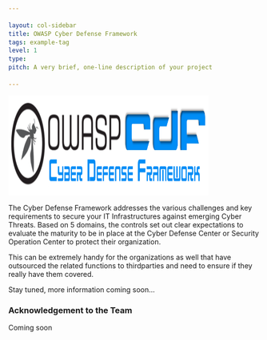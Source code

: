 ```yaml
---

layout: col-sidebar
title: OWASP Cyber Defense Framework
tags: example-tag
level: 1
type: 
pitch: A very brief, one-line description of your project

---
```


<img src="https://github.com/OWASP/www-project-cyber-defense-framework/blob/main/assets/images/OWASP%20CDF%20v1.0%20(2).png" width="400" height="200">


The Cyber Defense Framework addresses the various challenges and key requirements to secure your IT Infrastructures against emerging Cyber Threats. Based on 5 domains, the controls set out clear expectations to evaluate the maturity to be in place at the Cyber Defense Center or Security Operation Center to protect their organization.

This can be extremely handy for the organizations as well that have outsourced the related functions to thirdparties and need to ensure if they really have them covered.

Stay tuned, more information coming soon...


### Acknowledgement to the Team
Coming soon
